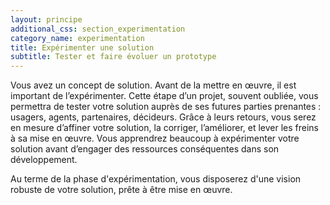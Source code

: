```yaml
---
layout: principe
additional_css: section_experimentation
category_name: experimentation
title: Expérimenter une solution
subtitle: Tester et faire évoluer un prototype
---
```


Vous avez un concept de solution. Avant de la mettre en œuvre, il est important de l’expérimenter. Cette étape d’un projet, souvent oubliée, vous permettra de tester votre solution auprès de ses futures parties prenantes : usagers, agents, partenaires, décideurs. Grâce à leurs retours, vous serez en mesure d’affiner votre solution, la corriger, l’améliorer, et lever les freins à sa mise en œuvre. Vous apprendrez beaucoup à expérimenter votre solution avant d’engager des ressources conséquentes dans son développement. 

Au terme de la phase d'expérimentation, vous disposerez d'une vision robuste de votre solution, prête à être mise en œuvre. 